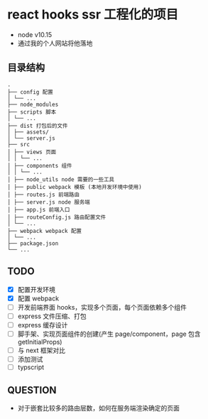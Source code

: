 # react hooks ssr 工程化的项目

- node v10.15
- 通过我的个人网站将他落地

## 目录结构

```
.
├── config 配置
│ └── ...
├── node_modules
├── scripts 脚本
│ └── ...
├── dist 打包后的文件
│ ├── assets/
│ └── server.js
├── src
│ ├── views 页面
│ │ └── ...
│ ├── components 组件
│ │ └── ...
│ ├── node_utils node 需要的一些工具
│ ├── public webpack 模板 (本地开发环境中使用)
│ ├── routes.js 前端路由
│ ├── server.js node 服务端
│ ├── app.js 前端入口
│ ├── routeConfig.js 路由配置文件
│ └── ...
├── webpack webpack 配置
│ └── ...
├── package.json
└── ...
```

## TODO

- [x] 配置开发环境
- [x] 配置 webpack
- [ ] 开发前端界面 hooks，实现多个页面，每个页面依赖多个组件
- [ ] express 文件压缩、打包
- [ ] express 缓存设计
- [ ] 脚手架、实现页面组件的创建(产生 page/component，page 包含 getInitialProps)
- [ ] 与 next 框架对比
- [ ] 添加测试
- [ ] typscript

## QUESTION

- 对于嵌套比较多的路由层数，如何在服务端渲染确定的页面

